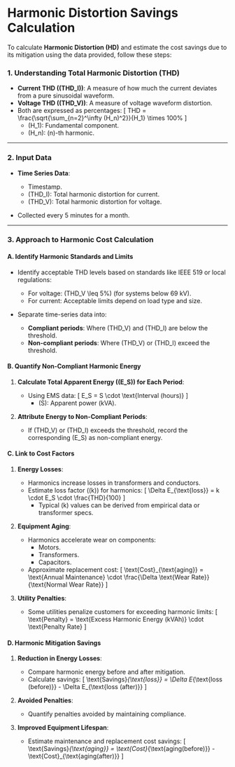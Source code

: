 # Harmonic Distortion Savings Calculation

To calculate **Harmonic Distortion (HD)** and estimate the cost savings due to its mitigation using the data provided, follow these steps:

### **1. Understanding Total Harmonic Distortion (THD)**

- **Current THD (\(THD_I\))**: A measure of how much the current deviates from a pure sinusoidal waveform.
- **Voltage THD (\(THD_V\))**: A measure of voltage waveform distortion.
- Both are expressed as percentages:
  \[
  THD = \frac{\sqrt{\sum_{n=2}^\infty (H_n)^2}}{H_1} \times 100\%
  \]
  - \(H_1\): Fundamental component.
  - \(H_n\): \(n\)-th harmonic.

---

### **2. Input Data**

- **Time Series Data**:
  - Timestamp.
  - \(THD_I\): Total harmonic distortion for current.
  - \(THD_V\): Total harmonic distortion for voltage.

- Collected every 5 minutes for a month.

---

### **3. Approach to Harmonic Cost Calculation**

#### **A. Identify Harmonic Standards and Limits**

- Identify acceptable THD levels based on standards like IEEE 519 or local regulations:
  - For voltage: \(THD_V \leq 5\%\) (for systems below 69 kV).
  - For current: Acceptable limits depend on load type and size.

- Separate time-series data into:
  - **Compliant periods**: Where \(THD_V\) and \(THD_I\) are below the threshold.
  - **Non-compliant periods**: Where \(THD_V\) or \(THD_I\) exceed the threshold.

#### **B. Quantify Non-Compliant Harmonic Energy**

1. **Calculate Total Apparent Energy (\(E_S\)) for Each Period**:
   - Using EMS data:
     \[
     E_S = S \cdot \text{Interval (hours)}
     \]
     - \(S\): Apparent power (kVA).

2. **Attribute Energy to Non-Compliant Periods**:
   - If \(THD_V\) or \(THD_I\) exceeds the threshold, record the corresponding \(E_S\) as non-compliant energy.

#### **C. Link to Cost Factors**

1. **Energy Losses**:
   - Harmonics increase losses in transformers and conductors.
   - Estimate loss factor (\(k\)) for harmonics:
     \[
     \Delta E_{\text{loss}} = k \cdot E_S \cdot \frac{THD}{100}
     \]
     - Typical \(k\) values can be derived from empirical data or transformer specs.

2. **Equipment Aging**:
   - Harmonics accelerate wear on components:
     - Motors.
     - Transformers.
     - Capacitors.
   - Approximate replacement cost:
     \[
     \text{Cost}_{\text{aging}} = \text{Annual Maintenance} \cdot \frac{\Delta \text{Wear Rate}}{\text{Normal Wear Rate}}
     \]

3. **Utility Penalties**:
   - Some utilities penalize customers for exceeding harmonic limits:
     \[
     \text{Penalty} = \text{Excess Harmonic Energy (kVAh)} \cdot \text{Penalty Rate}
     \]

#### **D. Harmonic Mitigation Savings**

1. **Reduction in Energy Losses**:
   - Compare harmonic energy before and after mitigation.
   - Calculate savings:
     \[
     \text{Savings}_{\text{loss}} = \Delta E_{\text{loss (before)}} - \Delta E_{\text{loss (after)}}
     \]

2. **Avoided Penalties**:
   - Quantify penalties avoided by maintaining compliance.

3. **Improved Equipment Lifespan**:
   - Estimate maintenance and replacement cost savings:
     \[
     \text{Savings}_{\text{aging}} = \text{Cost}_{\text{aging(before)}} - \text{Cost}_{\text{aging(after)}}
     \]
